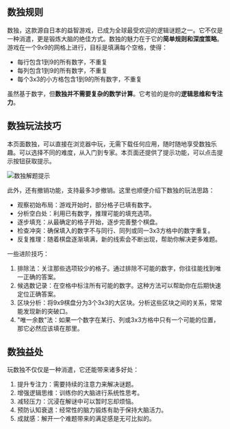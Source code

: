 
## 数独规则

数独，这款源自日本的益智游戏，已成为全球最受欢迎的逻辑谜题之一。它不仅是一种消遣，更是锻炼大脑的绝佳方式。数独的魅力在于它的**简单规则和深度策略**。游戏在一个9x9的网格上进行，目标是填满每个空格，使得：

- 每行包含1到9的所有数字，不重复
- 每列包含1到9的所有数字，不重复
- 每个3x3的小方格包含1到9的所有数字，不重复

虽然基于数字，但**数独并不需要复杂的数学计算**。它考验的是你的**逻辑思维和专注力**。

## 数独玩法技巧

本页面数独，可以直接在浏览器中玩，无需下载任何应用，随时随地享受数独乐趣。可以选择不同的难度，从入门到专家。本页面还提供了提示功能，可以点击提示按钮获取提示。

![数独解题提示](https://games.programnotes.cn/20241011_ai_gallery_sudoku_case1.png)

此外，还有撤销功能，支持最多3步撤销。这里也顺便介绍下数独的玩法思路：

- 观察初始布局：游戏开始时，部分格子已填有数字。
- 分析空白处：利用已有数字，推理可能的填充选项。
- 逐步填充：从最确定的格子开始，逐步完善整个棋盘。
- 检查冲突：确保填入的数字不与同行、同列或同一3x3方格中的数字重复。
- 反复推理：随着棋盘逐渐填满，新的线索会不断出现，帮助你解决更多难题。

一些进阶技巧：

1. 排除法：关注那些选项较少的格子。通过排除不可能的数字，你往往能找到唯一正确的答案。
2. 候选数记录：在空格中标注所有可能的数字。这种方法可以帮助你在后期快速定位正确答案。
3. 区块分析：将9x9棋盘分为3个3x3的大区块。分析这些区块之间的关系，常常能发现新的突破口。
4. "唯一余数"法：如果一个数字在某行、列或3x3方格中只有一个可能的位置，那它必然应该填在那里。

## 数独益处

玩数独不仅仅是一种消遣，它还能带来诸多好处：

1. 提升专注力：需要持续的注意力来解决谜题。
2. 增强逻辑思维：训练你的大脑进行系统性思考。
3. 减轻压力：沉浸在解谜中可以暂时忘却烦恼。
4. 预防认知衰退：经常性的脑力锻炼有助于保持大脑活力。
5. 成就感：解开一个难题带来的满足感是无可比拟的。
